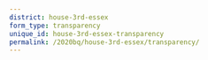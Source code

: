 ```yaml
---
district: house-3rd-essex
form_type: transparency
unique_id: house-3rd-essex-transparency
permalink: /2020bq/house-3rd-essex/transparency/
---
```

